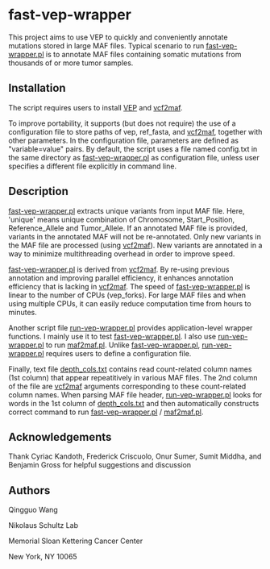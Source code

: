 fast-vep-wrapper
================

This project aims to use VEP to quickly and conveniently annotate mutations stored in large MAF files. Typical scenario to run [fast-vep-wrapper.pl]() is to annotate MAF files containing somatic mutations from thousands of or more tumor samples. 

Installation
------------

The script requires users to install [VEP](http://www.ensembl.org/info/docs/tools/vep/index.html) and [vcf2maf](https://github.com/ckandoth/vcf2maf).

To improve portability, it supports (but does not require) the use of a configuration file to store paths of vep, ref_fasta, and [vcf2maf](https://github.com/ckandoth/vcf2maf), together with other parameters. In the configuration file, parameters are defined as "variable=value" pairs. By default, the script uses a file named config.txt in the same directory as [fast-vep-wrapper.pl]() as configuration file, unless user specifies a different file explicitly in command line.

Description
-----------

[fast-vep-wrapper.pl]() extracts unique variants from input MAF file. Here, 'unique' means unique combination of Chromosome, Start_Position, Reference_Allele and Tumor_Allele. If an annotated MAF file is provided, variants in the annotated MAF will not be re-annotated. Only new variants in the MAF file are processed (using [vcf2maf](https://github.com/ckandoth/vcf2maf)). New variants are annotated in a way to minimize multithreading overhead in order to improve speed.

[fast-vep-wrapper.pl]() is derived from [vcf2maf](https://github.com/ckandoth/vcf2maf). By re-using previous annotation and improving parallel efficiency, it enhances annotation efficiency that is lacking in [vcf2maf](https://github.com/ckandoth/vcf2maf). The speed of [fast-vep-wrapper.pl]() is linear to the number of CPUs (vep_forks). For large MAF files and when using multiple CPUs, it can easily reduce computation time from hours to minutes.

Another script file [run-vep-wrapper.pl]() provides application-level wrapper functions. I mainly use it to test [fast-vep-wrapper.pl](). I also use [run-vep-wrapper.pl]() to run [maf2maf.pl](https://github.com/ckandoth/vcf2maf). Unlike [fast-vep-wrapper.pl](), [run-vep-wrapper.pl]() requires users to define a configuration file.

Finally, text file [depth_cols.txt]() contains read count-related column names (1st column) that appear repeatitively in various MAF files. The 2nd column of the file are [vcf2maf](https://github.com/ckandoth/vcf2maf) arguments corresponding to these count-related column names. When parsing MAF file header, [run-vep-wrapper.pl]() looks for words in the 1st column of [depth_cols.txt]() and then automatically constructs correct command to run [fast-vep-wrapper.pl]() / [maf2maf.pl](https://github.com/ckandoth/vcf2maf).

Acknowledgements
----------------

Thank Cyriac Kandoth, Frederick Criscuolo, Onur Sumer, Sumit Middha, and Benjamin Gross for helpful suggestions and discussion

Authors
-------

Qingguo Wang

Nikolaus Schultz Lab

Memorial Sloan Kettering Cancer Center

New York, NY 10065

